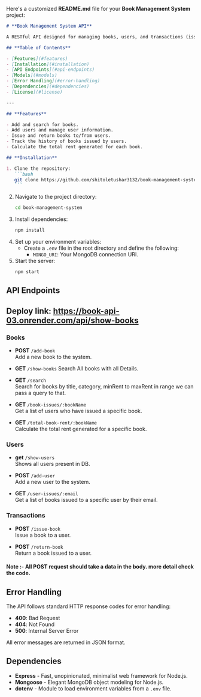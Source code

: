 Here's a customized **README.md** file for your **Book Management System** project:

````markdown
# **Book Management System API**

A RESTful API designed for managing books, users, and transactions (issuing and returning books), while also calculating total rent for each book. This system allows you to perform CRUD operations on books and users, as well as track book transactions.

## **Table of Contents**

- [Features](#features)
- [Installation](#installation)
- [API Endpoints](#api-endpoints)
- [Models](#models)
- [Error Handling](#error-handling)
- [Dependencies](#dependencies)
- [License](#license)

---

## **Features**

- Add and search for books.
- Add users and manage user information.
- Issue and return books to/from users.
- Track the history of books issued by users.
- Calculate the total rent generated for each book.

## **Installation**

1. Clone the repository:
   ```bash
   git clone https://github.com/shitoletushar3132/book-management-system.git
   ```
````

2. Navigate to the project directory:
   ```bash
   cd book-management-system
   ```
3. Install dependencies:
   ```bash
   npm install
   ```
4. Set up your environment variables:
   - Create a `.env` file in the root directory and define the following:
     - `MONGO_URI`: Your MongoDB connection URI.
5. Start the server:
   ```bash
   npm start
   ```

## **API Endpoints**

## Deploy link: https://book-api-03.onrender.com/api/show-books

### **Books**

- **POST** `/add-book`  
  Add a new book to the system.

- **GET** `/show-books`
  Search All books with all Details.

- **GET** `/search`  
  Search for books by title, category, minRent to maxRent in range we can pass a query to that.

- **GET** `/book-issues/:bookName`  
  Get a list of users who have issued a specific book.

- **GET** `/total-book-rent/:bookName`  
  Calculate the total rent generated for a specific book.

### **Users**

- **get** `/show-users`  
  Shows all users present in DB.

- **POST** `/add-user`  
  Add a new user to the system.

- **GET** `/user-issues/:email`  
  Get a list of books issued to a specific user by their email.

### **Transactions**

- **POST** `/issue-book`  
  Issue a book to a user.

- **POST** `/return-book`  
  Return a book issued to a user.

#### **Note** :- All POST request should take a data in the body. more detail check the code.

## **Error Handling**

The API follows standard HTTP response codes for error handling:

- **400**: Bad Request
- **404**: Not Found
- **500**: Internal Server Error

All error messages are returned in JSON format.

## **Dependencies**

- **Express** - Fast, unopinionated, minimalist web framework for Node.js.
- **Mongoose** - Elegant MongoDB object modeling for Node.js.
- **dotenv** - Module to load environment variables from a `.env` file.
